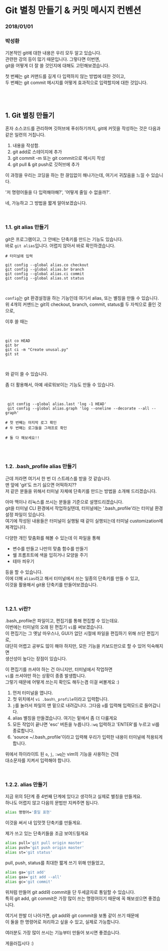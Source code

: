 # Git 별칭 만들기 & 커밋 메시지 컨벤션

### 2018/01/01
### 박성환

기본적인 git에 대한 내용은 우리 모두 알고 있습니다.  
관련한 강의 등이 많기 때문입니다. 그렇다면 이번엔,  
git을 어떻게 더 잘 쓸 것인지에 대해도 고민해보겠습니다.  

첫 번째는 git 커맨드를 길게 다 입력하지 않는 방법에 대한 것이고,    
두 번째는 git commit 메시지를 어떻게 효과적으로 입력할지에 대한 것입니다.  


<br>
<br>

## 1. Git 별칭 만들기

혼자 소스코드를 관리하며 깃허브에 푸쉬하기까지, 
git에 커밋을 작성하는 것은 다음과 같은 일련의 거칩니다.  

1. 내용을 작성함.  
2. git add로 스테이지에 추가
3. git commit -m 또는 git commit으로 메시지 작성
4. git pull & git push로 깃허브에 추가

이 과정을 우리는 코딩을 하는 한 끊임없이 해나가는데, 여기서 귀찮음을 느낄 수 있습니다.  

'저 명령어들을 다 입력해야해?', '어떻게 줄일 수 없을까?'.  

네, 가능하고 그 방법을 짧게 알아보겠습니다.   

<br>

### 1.1. git alias 만들기
git은 프로그램이고, 그 안에는 단축키를 만드는 기능도 있습니다.  
바로 `git alias`입니다.  어렵지 않아서 바로 확인하겠습니다.  


```git
# 터미널에 입력

git config --global alias.co checkout
git config --global alias.br branch
git config --global alias.ci commit
git config --global alias.st status 
```

<br>

`config`는 git 환경설정을 하는 기능인데 여기서 alias, 또는 별칭을 만들 수 있습니다.  
위 4개의 커맨드는 git의 checkout, branch, commit, status를 두 자씩으로 줄인 것으로,  

이후 쓸 때는

<br>

```git
git co HEAD
git br
git ci -m "Create unusal.py"
git st
```

<br>

와 같이 쓸 수 있습니다.  

좀 더 활용해서, 아예 새로워보이는 기능도 만들 수 있습니다.

<br>


```git
 git config --global alias.last 'log -1 HEAD'
 git config --global alias.graph 'log --oneline --decorate --all --graph'

# 첫 번째는 마지막 로그 확인
# 두 번째는 로그들을 그래프로 확인

# 둘 다 해보세요!!
```

<br><br>

### 1.2. .bash\_profile alias 만들기
근데 저라면 여기서 한 번 더 스트레스를 받을 것 같습니다.  
맨 앞에 'git'도 쓰기 싫으면 어떡하지??  
저 같은 분들을 위해서 터미널 자체에 단축키를 만드는 방법을 소개해 드리겠습니다.  


아마 맥이나 리눅스를 쓰시는 분들을 기준으로 설명드리겠습니다.  
git을 터미널 CLI 환경에서 작업하실텐데, 터미널에는 '.bash\_profile'라는 터미널 환경설정 파일이 있습니다.  
여기에 작성된 내용들은 터미널이 실행될 때 같이 실행되는데 터미널 customization에 제격입니다.  

다양한 개인 맞춤화를 해볼 수 있는데 이 파일을 통해
* 변수를 만들고 나만의 맞춤 함수를 만들기
* 쉘 프롬프트에 색을 입히거나 모양을 주기
* 테마 씌우기

등을 할 수 있습니다.  
이에 더해 `alias`라고 해서 터미널에서 쓰는 일종의 단축키를 만들 수 있고,  
이것을 활용해서 git용 단축키를 만들어보겠습니다.  

<br>

### 1.2.1. vi란?

.bash\_profile은 파일이고, 편집기를 통해 편집할 수 있는데요.  
이번에는 터미널의 오래 된 편집기 `vi`를 써보겠습니다.  
이 편집기는 그 옛날 마우스나, GUI가 없던 시절에 파일을 편집하기 위해 쓰던 편집기로,  
대단히 어렵고 공부도 많이 해야 하지만, 모든 기능을 키보드만으로 할 수 있어 익숙해지면  
생산성이 높다는 장점이 있습니다.  


이 편집기를 쓰셔야 하는 건 아니지만, 터미널에서 작업하면  
`vi`를 쓰셔야만 하는 상황이 종종 발생합니다.  
그렇기 때문에 어떻게 쓰는지 확인도 해두는겸 이걸 써볼게요 :)


1. 먼저 터미널을 엽니다.
2. 첫 위치에서 `vi .bash\_profile`이라고 입력합니다.
3. `j`를 눌러서 파일의 맨 밑으로 내려갑니다. 그다음 `o`를 입력해 입력모드로 들어갑니다.
4. alias 별칭을 만들겠습니다. 여기는 밑에서 좀 더 다룰게요
5. 모든 작업이 끝나면 'esc' 버튼을 누릅니다.`:wq` 입력하고 'ENTER'를 누르고 vi를 종료합니다.
6. 'source ~/.bash\_profile'이라고 입력해 우리가 입력한 내용이 터미널에 적용되게 합니다.


위에서 하이라이트 된 `o`, `j`, `:wq`는 vim의 기능을 사용하는 건데  
대소문자를 지켜서 입력해야 합니다.

<br>


### 1.2.2. alias 만들기
지금 위의 5단계 중 4번째 단계에 있다고 생각하고 실제로 별칭을 만들게요.  
하나도 어렵지 않고 다음의 문법만 지켜주면 됩니다.

```sh
alias 명령어='줄일 표현'
```

이것을 써서 내 입맛껏 단축키를 만들게요.  

제가 쓰고 있는 단축키들을 조금 보여드릴게요


```sh
alias pull='git pull origin master'
alias push='git push origin master'
alias st='git status'
```

pull, push, status를 최대한 짧게 쓰기 위해 만들었고,  


```sh
alias ga='git add'
alias gaa='git add --all'
alias gc='git commit'
```

위처럼 만들어 git add와 commit을 단 두세글자로 통일할 수 있습니다.  
특히 git add, git commit은 가장 많이 쓰는 명령어이기 때문에 꼭 해보셨으면 좋겠습니다.  

여기서 한발 더 나아가면, git add와 git commit을 보통 같이 쓰기 때문에  
이 둘을 한 명령어로 처리하고 싶을 수 있고, 실제로 가능합니다.  
 

여러분도 가장 많이 쓰시는 기능부터 만들어 보시면 좋겠습니다.  

게을러집시다 :)
